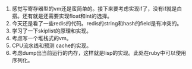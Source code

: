 1. 感觉写寄存器型的vm还是蛮简单的。接下来要考虑实现if了，没有if就是白搭。还有就是还需要实现float和int的选择。
2. 今天还是看了一些redis的代码。redis的string和hash的field是有冲突的。
3. 学习了一下skiplist的原理和实现。
4. 考虑写一个堆栈式的vm。
5. CPU流水线和预测 cache的实现。
6. 考虑dump出当前运行的内存，这样就是lisp的实现。此处在ruby中可以使用序列化。
